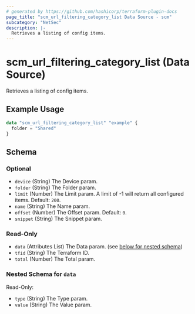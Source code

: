 ```yaml
---
# generated by https://github.com/hashicorp/terraform-plugin-docs
page_title: "scm_url_filtering_category_list Data Source - scm"
subcategory: "NetSec"
description: |-
  Retrieves a listing of config items.
---
```


# scm_url_filtering_category_list (Data Source)

Retrieves a listing of config items.

## Example Usage

```terraform
data "scm_url_filtering_category_list" "example" {
  folder = "Shared"
}
```

<!-- schema generated by tfplugindocs -->
## Schema

### Optional

- `device` (String) The Device param.
- `folder` (String) The Folder param.
- `limit` (Number) The Limit param. A limit of -1 will return all configured items. Default: `200`.
- `name` (String) The Name param.
- `offset` (Number) The Offset param. Default: `0`.
- `snippet` (String) The Snippet param.

### Read-Only

- `data` (Attributes List) The Data param. (see [below for nested schema](#nestedatt--data))
- `tfid` (String) The Terraform ID.
- `total` (Number) The Total param.

<a id="nestedatt--data"></a>
### Nested Schema for `data`

Read-Only:

- `type` (String) The Type param.
- `value` (String) The Value param.
